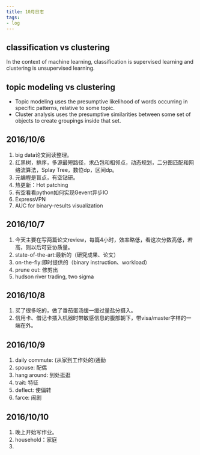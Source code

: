 ```yaml
---
title: 10月日志
tags:
- log
---
```

## classification vs clustering
In the context of machine learning, classification is supervised learning and clustering is unsupervised learning.

## topic modeling vs clustering
- Topic modeling uses the presumptive likelihood of words occurring in specific patterns, relative to some topic.
- Cluster analysis uses the presumptive similarities between some set of objects to create groupings inside that set.

<!--more-->

## 2016/10/6
1. big data论文阅读整理。
2. 红黑树，排序，多源最短路径，求凸包和相邻点，动态规划，二分图匹配和网络流算法，Splay Tree，数位dp，区间dp。
3. 元编程是盲点，有空钻研。
4. 热更新：Hot patching
5. 有空看看python如何实现Gevent异步IO
6. ExpressVPN
7. AUC for binary-results visualization


## 2016/10/7
1. 今天主要在写两篇论文review，每篇4小时，效率略低，看这次分数高低，若高，则以后可妥协质量。
2. state-of-the-art:最新的（研究成果、论文）
3. on-the-fly:即时提供的（binary instruction、workload）
4. prune out: 修剪出
5. hudson river trading, two sigma

## 2016/10/8
1. 买了很多吃的，做了番茄蛋汤缓一缓过量盐分摄入。
2. 信用卡、借记卡插入机器时带敏感信息的腹部朝下，带visa/master字样的一端在外。

## 2016/10/9
1. daily commute: (从家到工作处的)通勤
2. spouse:  配偶
3. hang around: 到处逛逛
4. trait: 特征
5. deflect: 使偏转
6. farce: 闹剧

## 2016/10/10
1. 晚上开始写作业。
2. household：家庭
3.
